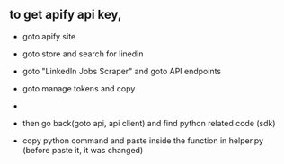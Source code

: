 ## to get apify api key,
- goto apify site
- goto store and search for linedin
- goto "LinkedIn Jobs Scraper" and goto API endpoints
- goto manage tokens and copy

-
- then go back(goto api, api client) and find python related code (sdk)
- copy python command and paste inside the function in helper.py (before paste it, it was changed)